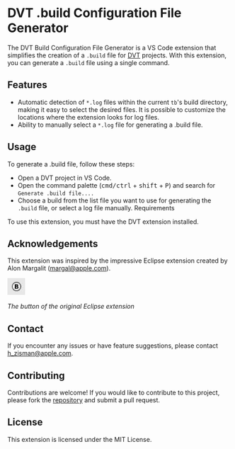 # DVT .build Configuration File Generator

The DVT Build Configuration File Generator is a VS Code extension that simplifies the creation of a `.build` file for [DVT](https://marketplace.visualstudio.com/items?itemName=amiq.dvt) projects. With this extension, you can generate a `.build` file using a single command.

## Features

- Automatic detection of `*.log` files within the current `tb`'s build directory, making it easy to select the desired files. It is possible to customize the locations where the extension looks for log files.
- Ability to manually select a `*.log` file for generating a .build file.

## Usage

To generate a .build file, follow these steps:

- Open a DVT project in VS Code.
- Open the command palette (<kbd>cmd/ctrl</kbd> + <kbd>shift</kbd> + <kbd>P</kbd>) and search for `Generate .build file....`
- Choose a build from the list file you want to use for generating the `.build` file, or select a log file manually.
Requirements

To use this extension, you must have the DVT extension installed.

## Acknowledgements

This extension was inspired by the impressive Eclipse extension created by Alon Margalit (margal@apple.com).

![Eclipse Extension Button](https://github.com/hzisman/dvt-build-configuration-file-generator/blob/main/images/original-eclipse-extension-button.jpeg?raw=true)

*The button of the original Eclipse extension*

## Contact

If you encounter any issues or have feature suggestions, please contact h_zisman@apple.com.

## Contributing

Contributions are welcome! If you would like to contribute to this project, please fork the [repository](https://github.com/hzisman/dvt-build-configuration-file-generator.git) and submit a pull request.

## License

This extension is licensed under the MIT License.
